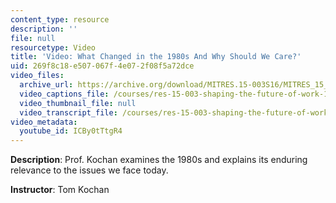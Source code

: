```yaml
---
content_type: resource
description: ''
file: null
resourcetype: Video
title: 'Video: What Changed in the 1980s And Why Should We Care?'
uid: 269f8c18-e507-067f-4e07-2f08f5a72dce
video_files:
  archive_url: https://archive.org/download/MITRES.15-003S16/MITRES_15_003S16_3-1-2_360p.mp4
  video_captions_file: /courses/res-15-003-shaping-the-future-of-work-15-662x-spring-2016/8cfb5c40081253a790b0ad427968bf1c_ICBy0tTtgR4.vtt
  video_thumbnail_file: null
  video_transcript_file: /courses/res-15-003-shaping-the-future-of-work-15-662x-spring-2016/931efc5c3230ff2fbd9f33fc8bad38e6_ICBy0tTtgR4.pdf
video_metadata:
  youtube_id: ICBy0tTtgR4
---
```


**Description**: Prof. Kochan examines the 1980s and explains its enduring relevance to the issues we face today.

**Instructor**: Tom Kochan